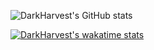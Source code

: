![DarkHarvest's GitHub stats](https://github-readme-stats.vercel.app/api?username=vlance11&show_icons=true&theme=synthwave)

[![DarkHarvest's wakatime stats](https://github-readme-stats.vercel.app/api/wakatime?username=DarkHarvest)](https://github.com/vlance11)
